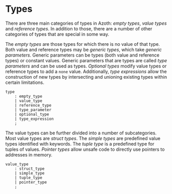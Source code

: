 # Types

There are three main categories of types in Azoth: *empty types*, *value types* and *reference types*. In addition to those, there are a number of other categories of types that are special in some way.

The *empty types* are those types for which there is no value of that type. Both value and reference types may be *generic types*, which take *generic parameters*. Generic parameters can be types (both value and reference types) or constant values. Generic parameters that are types are called *type parameters* and can be used as types. *Optional types* modify value types or reference types to add a `none` value. Additionally, *type expressions* allow the construction of new types by intersecting and unioning existing types within certain limitations.

```grammar
type
    : empty_type
    | value_type
    | reference_type
    | type_parameter
    | optional_type
    | type_expression
    ;
```

The value types can be further divided into a number of subcategories. Most value types are *struct types*. The *simple types* are predefined value types identified with keywords. The *tuple type* is a predefined type for tuples of values. *Pointer types* allow unsafe code to directly use pointers to addresses in memory.

```grammar
value_type
    : struct_type
    | simple_type
    | tuple_type
    | pointer_type
    ;
```

